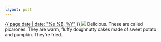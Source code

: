 ```yaml
---
layout: post
---
```


<p>
  <a href="/218">
    <time>{{ page.date | date: "%e %B, %Y" }}</time>
  </a>
  <a href="/218"><img src="{{ site.assets_url }}/218.jpg"/></a>
  <span>Delicious. These are called picarones. They are warm, fluffy doughnutty cakes made of sweet potato and pumpkin. They're fried...</span>
</p>
